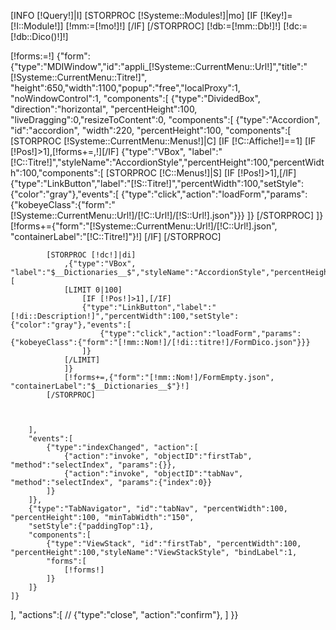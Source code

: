 [INFO [!Query!]|I]
[STORPROC [!Systeme::Modules!]|mo]
	[IF [!Key!]=[!I::Module!]]
		[!mm:=[!mo!]!]
	[/IF]
[/STORPROC]
[!db:=[!mm::Db!]!]
[!dc:=[!db::Dico()!]!]

[!forms:=!]
{"form":{"type":"MDIWindow","id":"appli_[!Systeme::CurrentMenu::Url!]","title":"[!Systeme::CurrentMenu::Titre!]", 
"height":650,"width":1100,"popup":"free","localProxy":1, "noWindowControl":1,
"components":[
	{"type":"DividedBox", "direction":"horizontal", "percentHeight":100, "liveDragging":0,"resizeToContent":0,
	"components":[
		{"type":"Accordion", "id":"accordion", "width":220, "percentHeight":100,
		"components":[
			[STORPROC [!Systeme::CurrentMenu::Menus!]|C]
				[IF [!C::Affiche!]==1]
					[IF [!Pos!]>1],[!forms+=,!][/IF]
					{"type":"VBox", "label":"[!C::Titre!]","styleName":"AccordionStyle","percentHeight":100,"percentWidth":100,"components":[
						[STORPROC [!C::Menus!]|S]
							[IF [!Pos!]>1],[/IF]
							{"type":"LinkButton","label":"[!S::Titre!]","percentWidth":100,"setStyle":{"color":"gray"},"events":[
								{"type":"click","action":"loadForm","params":{"kobeyeClass":{"form":"[!Systeme::CurrentMenu::Url!]/[!C::Url!]/[!S::Url!].json"}}}
							]}
						[/STORPROC]
					]}
					[!forms+={"form":"[!Systeme::CurrentMenu::Url!]/[!C::Url!].json", "containerLabel":"[!C::Titre!]"}!]
				[/IF]
			[/STORPROC]
			
			[STORPROC [!dc!]|di]
				,{"type":"VBox", "label":"$__Dictionaries__$","styleName":"AccordionStyle","percentHeight":100,"percentWidth":100,"components":[
				[LIMIT 0|100]
					[IF [!Pos!]>1],[/IF]
					{"type":"LinkButton","label":"[!di::Description!]","percentWidth":100,"setStyle":{"color":"gray"},"events":[
						{"type":"click","action":"loadForm","params":{"kobeyeClass":{"form":"[!mm::Nom!]/[!di::titre!]/FormDico.json"}}}
					]}
				[/LIMIT]
				]}			
				[!forms+=,{"form":"[!mm::Nom!]/FormEmpty.json", "containerLabel":"$__Dictionaries__$"}!]
			[/STORPROC]
			
			
			
		],
		"events":[
			{"type":"indexChanged", "action":[
				{"action":"invoke", "objectID":"firstTab", "method":"selectIndex", "params":{}},
				{"action":"invoke", "objectID":"tabNav", "method":"selectIndex", "params":{"index":0}}
			]}
		]},
		{"type":"TabNavigator", "id":"tabNav", "percentWidth":100, "percentHeight":100, "minTabWidth":"150",
		"setStyle":{"paddingTop":1},
		"components":[
			{"type":"ViewStack", "id":"firstTab", "percentWidth":100, "percentHeight":100,"styleName":"ViewStackStyle", "bindLabel":1,
			"forms":[
				[!forms!]
			]}
		]}
	]}
],
"actions":[
//	{"type":"close", "action":"confirm"},
]
}}
